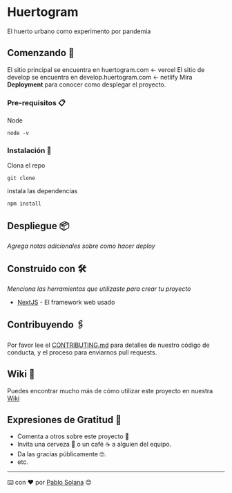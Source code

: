 # Huertogram

El huerto urbano como experimento por pandemia

## Comenzando 🚀

El sitio principal se encuentra en huertogram.com <- vercel
El sitio de develop se encuentra en develop.huertogram.com <- netlify
Mira **Deployment** para conocer como desplegar el proyecto.

### Pre-requisitos 📋

Node

```
node -v
```

### Instalación 🔧

Clona el repo

```
git clone
```

instala las dependencias

```
npm install
```

## Despliegue 📦

_Agrega notas adicionales sobre como hacer deploy_

## Construido con 🛠️

_Menciona las herramientas que utilizaste para crear tu proyecto_

* [NextJS](https://nextjs.org) - El framework web usado


## Contribuyendo 🖇️

Por favor lee el [CONTRIBUTING.md](https://gist.github.com/villanuevand/xxxxxx) para detalles de nuestro código de conducta, y el proceso para enviarnos pull requests.

## Wiki 📖

Puedes encontrar mucho más de cómo utilizar este proyecto en nuestra [Wiki](https://github.com/tu/proyecto/wiki)


## Expresiones de Gratitud 🎁

* Comenta a otros sobre este proyecto 📢
* Invita una cerveza 🍺 o un café ☕ a alguien del equipo.
* Da las gracias públicamente 🤓.
* etc.



---
⌨️ con ❤️ por [Pablo Solana](https://pablosolana.dev) 😊
